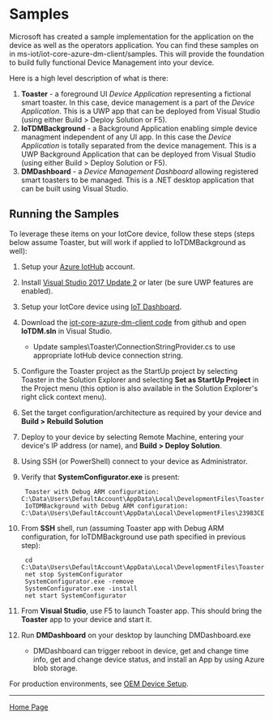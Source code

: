 # Samples

Microsoft has created a sample implementation for the application on the device as well as the operators application. You can find these samples on in ms-iot/iot-core-azure-dm-client/samples. This will provide the foundation to build fully functional Device Management into your device.

Here is a high level description of what is there:

1. **Toaster** - a foreground UI *Device Application* representing a fictional smart toaster.  In this case, device management is a part of the *Device Application*.  This is a UWP app that can be deployed from Visual Studio (using either Build > Deploy Solution or F5).
1. **IoTDMBackground** - a Background Application enabling simple device managment independent of any UI app.  In this case the *Device Application* is totally separated from the device management.  This is a UWP Background Application that can be deployed from Visual Studio (using either Build > Deploy Solution or F5).
1. **DMDashboard** - a *Device Management Dashboard* allowing registered smart toasters to be managed.  This is a .NET desktop application that can be built using Visual Studio.

## Running the Samples

To leverage these items on your IotCore device, follow these steps (steps below assume Toaster, but will work if applied to IoTDMBackground as well):

1. Setup your [Azure IotHub](https://ms.portal.azure.com/) account.
1. Install [Visual Studio 2017 Update 2](https://www.visualstudio.com/downloads) or later (be sure UWP features are enabled).
1. Setup your IotCore device using [IoT Dashboard](https://docs.microsoft.com/en-us/windows/iot-core/connect-your-device/iotdashboard).
1. Download the [iot-core-azure-dm-client code](https://github.com/ms-iot/iot-core-azure-dm-client) from github and open **IoTDM.sln** in Visual Studio.
    + Update samples\Toaster\ConnectionStringProvider.cs to use appropriate IotHub device connection string.
1. Configure the Toaster project as the StartUp project by selecting Toaster in the Solution Explorer and selecting **Set as StartUp Project** in the Project  menu (this option is also available in the Solution Explorer's right click context menu).
1. Set the target configuration/architecture as required by your device and **Build > Rebuild Solution**
1. Deploy to your device by selecting Remote Machine, entering your device's IP address (or name), and **Build > Deploy Solution**.
1. Using SSH (or PowerShell) connect to your device as Administrator.
1. Verify that **SystemConfigurator.exe** is present:

        Toaster with Debug ARM configuration: C:\Data\Users\DefaultAccount\AppData\Local\DevelopmentFiles\ToasterUiVS.Debug_ARM.msft
        IoTDMBackground with Debug ARM configuration: C:\Data\Users\DefaultAccount\AppData\Local\DevelopmentFiles\23983CETAthensQuality.IoTDMBackgroundSampleVS.Debug_ARM.msft

1. From **SSH** shell, run (assuming Toaster app with Debug ARM configuration, for IoTDMBackground use path specified in previous step):

        cd C:\Data\Users\DefaultAccount\AppData\Local\DevelopmentFiles\ToasterUiVS.Debug_ARM.msft
        net stop SystemConfigurator
        SystemConfigurator.exe -remove
        SystemConfigurator.exe -install
        net start SystemConfigurator

1. From **Visual Studio**, use F5 to launch Toaster app.  This should bring the **Toaster** app to your device and start it.
1. Run **DMDashboard** on your desktop by launching DMDashboard.exe
    + DMDashboard can trigger reboot in device, get and change time info, get and change device status, and install an App by using Azure blob storage.

For production environments, see [OEM Device Setup](oem-device-setup.md).

----

[Home Page](../README.md)